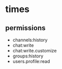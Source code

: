 # times

## permissions

- channels:history
- chat:write
- chat:write.customize
- groups:history
- users.profile:read
